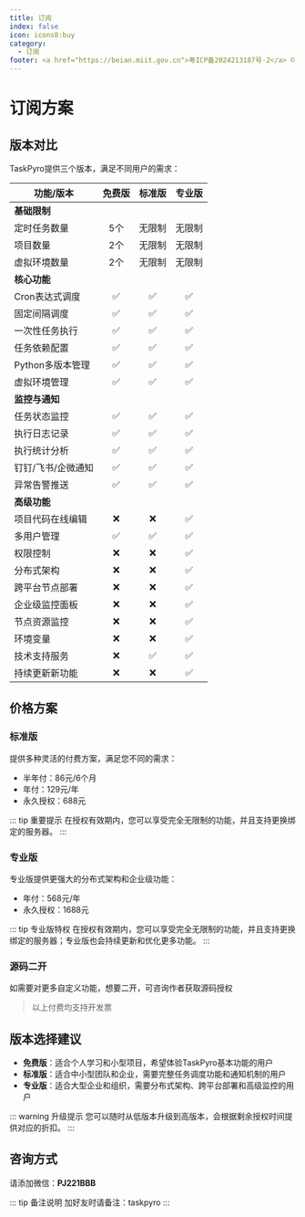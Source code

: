 ```yaml
---
title: 订阅
index: false
icon: icons8:buy
category:
  - 订阅
footer: <a href="https://beian.miit.gov.cn">粤ICP备2024213187号-2</a> © 2025-至今 TaskPyro
---
```


# 订阅方案

## 版本对比

TaskPyro提供三个版本，满足不同用户的需求：

| 功能/版本 | 免费版 | 标准版 | 专业版 |
| --- | :---: | :---: | :---: |
| **基础限制** | | | |
| 定时任务数量 | 5个 | 无限制 | 无限制 |
| 项目数量 | 2个 | 无限制 | 无限制 |
| 虚拟环境数量 | 2个 | 无限制 | 无限制 |
| **核心功能** | | | |
| Cron表达式调度 | ✅ | ✅ | ✅ |
| 固定间隔调度 | ✅ | ✅ | ✅ |
| 一次性任务执行 | ✅ | ✅ | ✅ |
| 任务依赖配置 | ✅ | ✅ | ✅ |
| Python多版本管理 | ✅ | ✅ | ✅ |
| 虚拟环境管理 | ✅ | ✅ | ✅ |
| **监控与通知** | | | |
| 任务状态监控 | ✅ | ✅ | ✅ |
| 执行日志记录 | ✅ | ✅ | ✅ |
| 执行统计分析 | ✅ | ✅ | ✅ |
| 钉钉/飞书/企微通知 | ✅ | ✅ | ✅ |
| 异常告警推送 | ✅ | ✅ | ✅ |
| **高级功能** | | | |
| 项目代码在线编辑 | ❌ | ❌ | ✅ |
| 多用户管理 | ✅ | ✅ | ✅ |
| 权限控制 | ❌ | ❌ | ✅ |
| 分布式架构 | ❌ | ❌ | ✅ |
| 跨平台节点部署 | ❌ | ❌ | ✅ |
| 企业级监控面板 | ❌ | ❌ | ✅ |
| 节点资源监控 | ❌ | ❌ | ✅ |
| 环境变量 | ❌ | ❌ | ✅ |
| 技术支持服务 | ❌ | ✅ | ✅ |
| 持续更新新功能 | ❌ | ❌ | ✅ |

## 价格方案

### 标准版

提供多种灵活的付费方案，满足您不同的需求：

- 半年付：86元/6个月
- 年付：129元/年
- 永久授权：688元

::: tip 重要提示
在授权有效期内，您可以享受完全无限制的功能，并且支持更换绑定的服务器。
:::

### 专业版

专业版提供更强大的分布式架构和企业级功能：

- 年付：568元/年
- 永久授权：1688元

::: tip 专业版特权
在授权有效期内，您可以享受完全无限制的功能，并且支持更换绑定的服务器；专业版也会持续更新和优化更多功能。
:::

### 源码二开

如需要对更多自定义功能，想要二开，可咨询作者获取源码授权


> 以上付费均支持开发票

## 版本选择建议

- **免费版**：适合个人学习和小型项目，希望体验TaskPyro基本功能的用户
- **标准版**：适合中小型团队和企业，需要完整任务调度功能和通知机制的用户
- **专业版**：适合大型企业和组织，需要分布式架构、跨平台部署和高级监控的用户

::: warning 升级提示
您可以随时从低版本升级到高版本，会根据剩余授权时间提供对应的折扣。
:::

## 咨询方式

请添加微信：**PJ221BBB**

::: tip 备注说明
加好友时请备注：taskpyro
:::

<!-- ## 价格调整说明

随着产品功能的不断完善和升级，价格可能会进行相应调整。建议您及时关注最新的价格信息。 -->